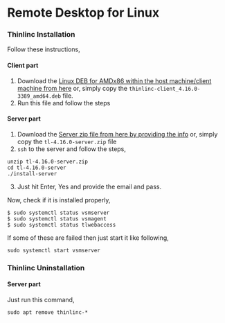 # Remote Desktop for Linux
### Thinlinc Installation
Follow these instructions,

#### Client part
1. Download the [Linux DEB for AMDx86 within the host machine/client machine from here](https://www.cendio.com/thinlinc/download/)
    or, simply copy the `thinlinc-client_4.16.0-3389_amd64.deb` file.
2. Run this file and follow the steps

#### Server part
1. Download the [Server zip file from here by providing the info](https://www.cendio.com/thinlinc/download/?for-administrators)
    or, simply copy the `tl-4.16.0-server.zip` file
2. `ssh` to the server and follow the steps,
```
unzip tl-4.16.0-server.zip
cd tl-4.16.0-server
./install-server
```
3. Just hit Enter, Yes and provide the email and pass. 

Now, check if it is installed properly,
```
$ sudo systemctl status vsmserver
$ sudo systemctl status vsmagent
$ sudo systemctl status tlwebaccess
```
If some of these are failed then just start it like following,
```
sudo systemctl start vsmserver
```

### Thinlinc Uninstallation

#### Server part
Just run this command,
```
sudo apt remove thinlinc-*
```

